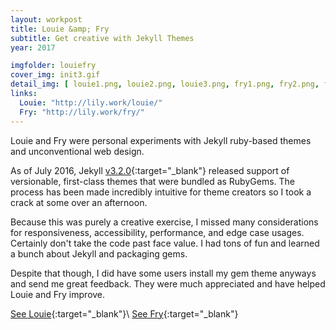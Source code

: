 ```yaml
---
layout: workpost
title: Louie &amp; Fry
subtitle: Get creative with Jekyll Themes
year: 2017

imgfolder: louiefry
cover_img: init3.gif
detail_img: [ louie1.png, louie2.png, louie3.png, fry1.png, fry2.png, fry3.png, fry4.png ]
links:
  Louie: "http://lily.work/louie/"
  Fry: "http://lily.work/fry/"
---
```


Louie and Fry were personal experiments with Jekyll ruby-based themes and unconventional web design.

As of July 2016, Jekyll [v3.2.0][version]{:target="_blank"} released support of versionable, first-class themes that were bundled as RubyGems. The process has been made incredibly intuitive for theme creators so I took a crack at some over an afternoon.

Because this was purely a creative exercise, I missed many considerations for responsiveness, accessibility, performance, and edge case usages. Certainly don't take the code past face value. I had tons of fun and learned a bunch about Jekyll and packaging gems.

Despite that though, I did have some users install my gem theme anyways and send me great feedback. They were much appreciated and have helped Louie and Fry improve.

[See Louie](http://lily.work/louie/){:target="_blank"}\\
[See Fry](http://lily.work/fry/){:target="_blank"}

[version]: https://jekyllrb.com/news/2016/07/26/jekyll-3-2-0-released/
